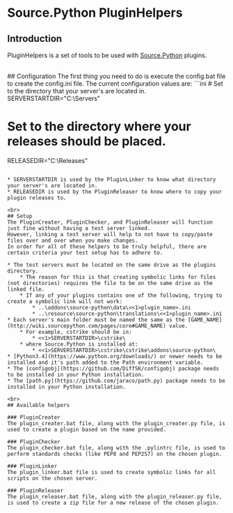 # Source.Python PluginHelpers

## Introduction
PluginHelpers is a set of tools to be used with [Source.Python](https://github.com/Source-Python-Dev-Team/Source.Python) plugins.

<br>
## Configuration
The first thing you need to do is execute the config.bat file to create the config.ini file.
The current configuration values are:
```ini
# Set to the directory that your server's are located in.
SERVERSTARTDIR="C:\Servers"

# Set to the directory where your releases should be placed.
RELEASEDIR="C:\Releases"
```

* SERVERSTARTDIR is used by the PluginLinker to know what directory your server's are located in.
* RELEASEDIR is used by the PluginReleaser to know where to copy your plugin releases to.

<br>
## Setup
The PluginCreater, PluginChecker, and PluginReleaser will function just fine without having a test server linked.
However, linking a test server will help to not have to copy/paste files over and over when you make changes.
In order for all of these helpers to be truly helpful, there are certain criteria your test setup has to adhere to.

* The test servers must be located on the same drive as the plugins directory.
    * The reason for this is that creating symbolic links for files (not directories) requires the file to be on the same drive as the linked file.
    * If any of your plugins contains one of the following, trying to create a symbolic link will not work:
        * ..\addons\source-python\data\<<1>plugin_name>.ini
        * ..\resource\source-python\translations\<<1>plugin_name>.ini
* Each server's main folder must be named the same as the [GAME_NAME](http://wiki.sourcepython.com/pages/core#GAME_NAME) value.
    * For example, cstrike should be in:
        * <<1>SERVERSTARTDIR>\cstrike\
    * where Source.Python is installed at:
        * <<1>SERVERSTARTDIR>\cstrike\cstrike\addons\source-python\
* [Python3.4](https://www.python.org/downloads/) or newer needs to be installed and it's path added to the Path environment variable.
* The [configobj](https://github.com/DiffSK/configobj) package needs to be installed in your Python installation.
* The [path.py](https://github.com/jaraco/path.py) package needs to be installed in your Python installation.

<br>
## Available helpers

### PluginCreater
The plugin_creater.bat file, along with the plugin_creater.py file, is used to create a plugin based on the name provided.

### PluginChecker
The plugin_checker.bat file, along with the .pylintrc file, is used to perform standards checks (like PEP8 and PEP257) on the chosen plugin.

### PluginLinker
The plugin_linker.bat file is used to create symbolic links for all scripts on the chosen server.

### PluginReleaser
The plugin_releaser.bat file, along with the plugin_releaser.py file, is used to create a zip file for a new release of the chosen plugin.
